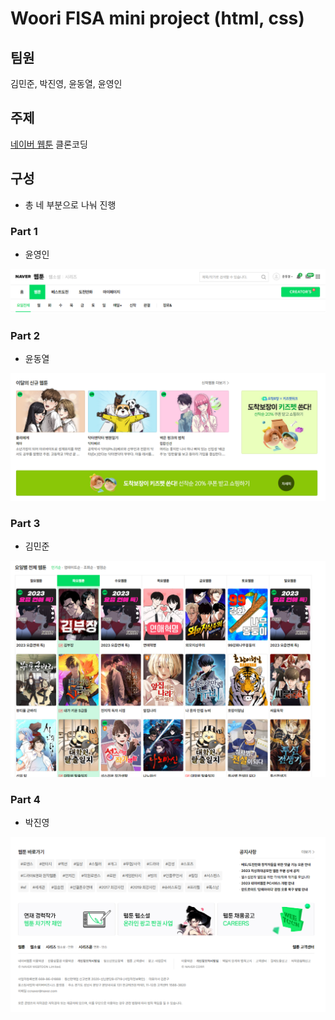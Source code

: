 # Woori FISA mini project (html, css)

## 팀원

김민준, 박진영, 윤동열, 윤영인

## 주제

[네이버 웹툰](https://comic.naver.com/webtoon) 클론코딩

## 구성

-   총 네 부분으로 나눠 진행

### Part 1

-   윤영인

![part1](readme-image/part1.png)

### Part 2

-   윤동열

![part2](readme-image/part2.png)

### Part 3

-   김민준

![part3](readme-image/part3.png)

### Part 4

-   박진영

![part4](readme-image/part4.png)
